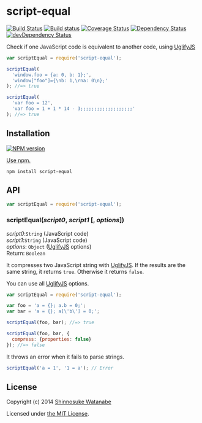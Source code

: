# script-equal 

[![Build Status](https://travis-ci.org/shinnn/script-equal.svg?branch=master)](https://travis-ci.org/shinnn/script-equal)
[![Build status](https://ci.appveyor.com/api/projects/status/ia3h5bcsy84vgfpc?svg=true)](https://ci.appveyor.com/project/ShinnosukeWatanabe/script-equal)
[![Coverage Status](https://img.shields.io/coveralls/shinnn/script-equal.svg)](https://coveralls.io/r/shinnn/script-equal)
[![Dependency Status](https://david-dm.org/shinnn/script-equal.svg)](https://david-dm.org/shinnn/script-equal)
[![devDependency Status](https://david-dm.org/shinnn/script-equal/dev-status.svg)](https://david-dm.org/shinnn/script-equal#info=devDependencies)

Check if one JavaScript code is equivalent to another code, using [UglifyJS]

```javascript
var scriptEqual = require('script-equal');

scriptEqual(
  'window.foo = {a: 0, b: 1};',
  'window["foo"]={\nb: 1,\rna: 0\n};'
); //=> true

scriptEqual(
  'var foo = 12',
  'var foo = 1 + 1 * 14 - 3;;;;;;;;;;;;;;;;;;;'
); //=> true
```

## Installation

[![NPM version](https://badge.fury.io/js/script-equal.svg)](https://www.npmjs.org/package/script-equal)

[Use npm.](https://www.npmjs.org/doc/cli/npm-install.html)

```
npm install script-equal
```

## API

```javascript
var scriptEqual = require('script-equal');
```

### scriptEqual(*script0*, *script1* [, *options*])

*script0*:`String` (JavaScript code)  
*script1*:`String` (JavaScript code)  
*options*: `Object` ([UglifyJS][options] options)  
Return: `Boolean`

It compresses two JavaScript string with [UglifyJS]. If the results are the same string, it returns `true`. Otherwise it returns `false`.

You can use all [UglifyJS][options] options.

```javascript
var scriptEqual = require('script-equal');

var foo = 'a = {}; a.b = 0;';
var bar = 'a = {}; a[\'b\'] = 0;';

scriptEqual(foo, bar); //=> true

scriptEqual(foo, bar, {
  compress: {properties: false}
}); //=> false
```

It throws an error when it fails to parse strings.

```javascript
scriptEqual('a = 1', '1 = a'); // Error
```

## License

Copyright (c) 2014 [Shinnosuke Watanabe](https://github.com/shinnn)

Licensed under [the MIT License](./LICENSE).

[UglifyJS]: https://github.com/mishoo/UglifyJS2
[options]: https://github.com/mishoo/UglifyJS2#api-reference
